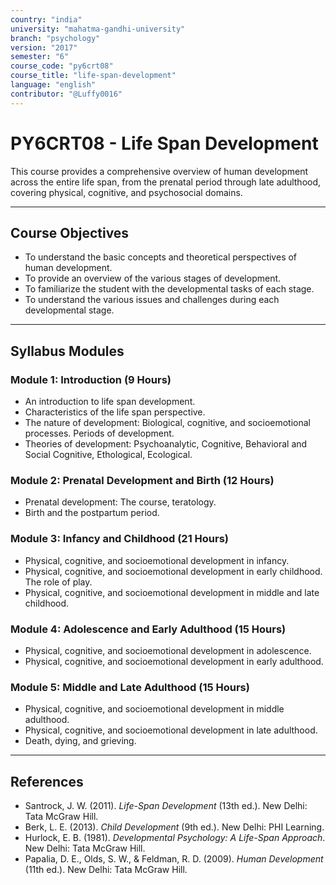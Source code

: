```yaml
---
country: "india"
university: "mahatma-gandhi-university"
branch: "psychology"
version: "2017"
semester: "6"
course_code: "py6crt08"
course_title: "life-span-development"
language: "english"
contributor: "@Luffy0016"
---
```

# PY6CRT08 - Life Span Development

This course provides a comprehensive overview of human development across the entire life span, from the prenatal period through late adulthood, covering physical, cognitive, and psychosocial domains.

---
## Course Objectives

* To understand the basic concepts and theoretical perspectives of human development.
* To provide an overview of the various stages of development.
* To familiarize the student with the developmental tasks of each stage.
* To understand the various issues and challenges during each developmental stage.

---
## Syllabus Modules

### Module 1: Introduction (9 Hours)
* An introduction to life span development.
* Characteristics of the life span perspective.
* The nature of development: Biological, cognitive, and socioemotional processes. Periods of development.
* Theories of development: Psychoanalytic, Cognitive, Behavioral and Social Cognitive, Ethological, Ecological.

### Module 2: Prenatal Development and Birth (12 Hours)
* Prenatal development: The course, teratology.
* Birth and the postpartum period.

### Module 3: Infancy and Childhood (21 Hours)
* Physical, cognitive, and socioemotional development in infancy.
* Physical, cognitive, and socioemotional development in early childhood. The role of play.
* Physical, cognitive, and socioemotional development in middle and late childhood.

### Module 4: Adolescence and Early Adulthood (15 Hours)
* Physical, cognitive, and socioemotional development in adolescence.
* Physical, cognitive, and socioemotional development in early adulthood.

### Module 5: Middle and Late Adulthood (15 Hours)
* Physical, cognitive, and socioemotional development in middle adulthood.
* Physical, cognitive, and socioemotional development in late adulthood.
* Death, dying, and grieving.

---
## References
* Santrock, J. W. (2011). *Life-Span Development* (13th ed.). New Delhi: Tata McGraw Hill.
* Berk, L. E. (2013). *Child Development* (9th ed.). New Delhi: PHI Learning.
* Hurlock, E. B. (1981). *Developmental Psychology: A Life-Span Approach*. New Delhi: Tata McGraw Hill.
* Papalia, D. E., Olds, S. W., & Feldman, R. D. (2009). *Human Development* (11th ed.). New Delhi: Tata McGraw Hill.